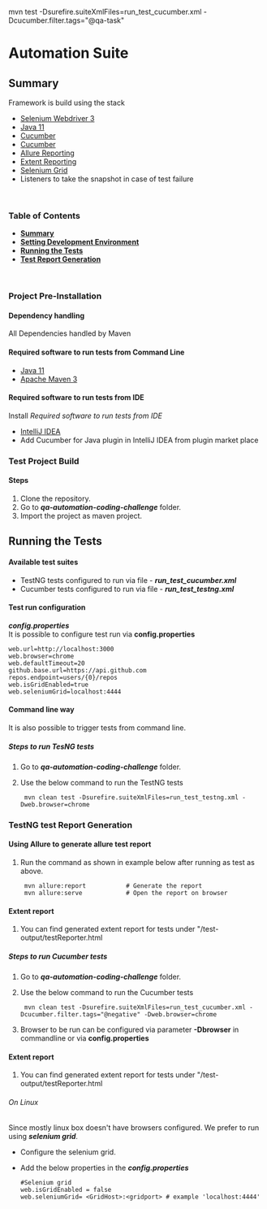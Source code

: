 mvn test -Dsurefire.suiteXmlFiles=run_test_cucumber.xml -Dcucumber.filter.tags="@qa-task"

# Automation Suite

## Summary

Framework is build using the stack
* [Selenium Webdriver 3](https://www.selenium.dev/documentation/en/)
* [Java 11](https://www.oracle.com/java/technologies/javase-jdk11-downloads.html)
* [Cucumber](https://cucumber.io/)
* [Cucumber](https://testng.org/doc/)
* [Allure Reporting](http://allure.qatools.ru/)
* [Extent Reporting](https://extentreports.com/)
* [Selenium Grid](https://www.selenium.dev/documentation/en/grid/grid_3/components_of_a_grid/)
* Listeners to take the snapshot in case of test failure

<br>

### Table of Contents

* **[Summary](#Summary)**<br>
* **[Setting Development Environment](#Setting-up-Developement-Environment)**<br>
* **[Running the Tests](#Running-the-Tests )**<br>
* **[Test Report Generation](#Test-Report-Generation)**<br>
<br>

### Project Pre-Installation

#### Dependency handling
All Dependencies handled by Maven

#### Required software to run tests from Command Line
* [Java 11](https://www.oracle.com/java/technologies/javase-jdk11-downloads.html)
* [Apache Maven 3](http://maven.apache.org/download.cgi)

#### Required software to run tests from IDE
Install *Required software to run tests from IDE* 
* [IntelliJ IDEA](https://www.jetbrains.com/de-de/idea/)
* Add Cucumber for Java plugin in IntelliJ IDEA from plugin market place

### Test Project Build

#### Steps
1. Clone the repository.
2. Go to ***qa-automation-coding-challenge*** folder.
3. Import the project as maven project.

## Running the Tests 

#### Available test suites
- TestNG tests configured to run via file - ***run_test_cucumber.xml***
- Cucumber tests configured to run via file - ***run_test_testng.xml***

#### Test run configuration

***config.properties***
<br>
It is possible to configure test run via **config.properties**

    web.url=http://localhost:3000
    web.browser=chrome
    web.defaultTimeout=20
    github.base.url=https://api.github.com
    repos.endpoint=users/{0}/repos
    web.isGridEnabled=true
    web.seleniumGrid=localhost:4444

#### Command line way
It is also possible to trigger tests from command line.

##### Steps to run TesNG tests
1. Go to ***qa-automation-coding-challenge*** folder.
2. Use the below command to run the TestNG tests
     
        mvn clean test -Dsurefire.suiteXmlFiles=run_test_testng.xml -Dweb.browser=chrome
        
### TestNG test Report Generation

#### Using Allure to generate allure test report
1. Run the command as shown in example below after running as test as above.
    
       
        mvn allure:report           # Generate the report
        mvn allure:serve            # Open the report on browser        
        
#### Extent report
1. You can find generated extent report for tests under "/test-output/testReporter.html        
        
##### Steps to run Cucumber tests
1. Go to ***qa-automation-coding-challenge*** folder.    
2. Use the below command to run the Cucumber tests        
        
        mvn clean test -Dsurefire.suiteXmlFiles=run_test_cucumber.xml -Dcucumber.filter.tags="@negative" -Dweb.browser=chrome
3. Browser to be run can be configured via parameter **-Dbrowser** in commandline or via **config.properties**

#### Extent report 
1. You can find generated extent report for tests under "/test-output/testReporter.html
    
###### On Linux

Since mostly linux box doesn't have browsers configured. We prefer to run using ***selenium grid***.

* Configure the selenium grid.
* Add the below properties in the ***config.properties***

    
      #Selenium grid
      web.isGridEnabled = false
      web.seleniumGrid= <GridHost>:<gridport> # example 'localhost:4444'
         
          